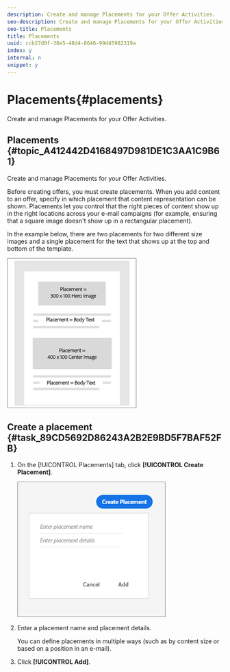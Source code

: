 ```yaml
---
description: Create and manage Placements for your Offer Activities.
seo-description: Create and manage Placements for your Offer Activities.
seo-title: Placements
title: Placements
uuid: ccb27d0f-38e5-48d4-8646-99d45982319a
index: y
internal: n
snippet: y
---
```


# Placements{#placements}

Create and manage Placements for your Offer Activities.

## Placements {#topic_A412442D4168497D981DE1C3AA1C9B61}

Create and manage Placements for your Offer Activities. 

Before creating offers, you must create placements. When you add content to an offer, specify in which placement that content representation can be shown. Placements let you control that the right pieces of content show up in the right locations across your e-mail campaigns (for example, ensuring that a square image doesn't show up in a rectangular placement).

In the example below, there are two placements for two different size images and a single placement for the text that shows up at the top and bottom of the template.

![](assets/placements.png)

## Create a placement {#task_89CD5692D86243A2B2E9BD5F7BAF52FB}

1. On the [!UICONTROL Placements] tab, click **[!UICONTROL Create Placement]**.

   ![](assets/create-placement.png)

1. Enter a placement name and placement details.

   You can define placements in multiple ways (such as by content size or based on a position in an e-mail). 

1. Click **[!UICONTROL Add]**.
